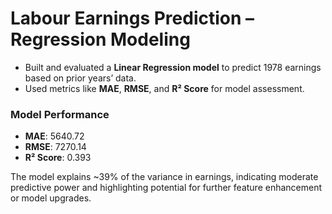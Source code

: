# Labour Earnings Prediction – Regression Modeling

* Built and evaluated a **Linear Regression model** to predict 1978 earnings based on prior years’ data.
* Used metrics like **MAE**, **RMSE**, and **R² Score** for model assessment.

### Model Performance

* **MAE**: 5640.72
* **RMSE**: 7270.14
* **R² Score**: 0.393

The model explains \~39% of the variance in earnings, indicating moderate predictive power and highlighting potential for further feature enhancement or model upgrades.
